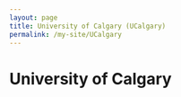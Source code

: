 ```yaml
---
layout: page
title: University of Calgary (UCalgary)
permalink: /my-site/UCalgary
---
```

# University of Calgary
